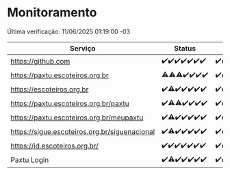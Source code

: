 # Monitoramento

Última verificação: 11/06/2025 01:19:00 -03

|Serviço|Status|Últimas 24h|
|---|---|---|
|https://github.com|<span title="2025-06-04: OK=23">✔️</span><span title="2025-06-05: OK=22">✔️</span><span title="2025-06-06: OK=23">✔️</span><span title="2025-06-07: OK=23">✔️</span><span title="2025-06-08: OK=23">✔️</span><span title="2025-06-09: OK=23">✔️</span><span title="2025-06-10: OK=4">✔️</span>|<span title="10/06/2025 02:10:00 -03 : 200">✔️</span><span title="10/06/2025 03:14:00 -03 : 200">✔️</span><span title="10/06/2025 04:09:00 -03 : 200">✔️</span><span title="10/06/2025 05:14:00 -03 : 200">✔️</span><span title="10/06/2025 06:11:00 -03 : 200">✔️</span><span title="10/06/2025 07:10:00 -03 : 200">✔️</span><span title="10/06/2025 08:08:00 -03 : 200">✔️</span><span title="10/06/2025 09:19:00 -03 : 200">✔️</span><span title="10/06/2025 10:26:00 -03 : 200">✔️</span><span title="10/06/2025 11:10:00 -03 : 200">✔️</span><span title="10/06/2025 12:10:00 -03 : 200">✔️</span><span title="10/06/2025 13:11:00 -03 : 200">✔️</span><span title="10/06/2025 14:08:00 -03 : 200">✔️</span><span title="10/06/2025 15:13:00 -03 : 200">✔️</span><span title="10/06/2025 16:07:00 -03 : 200">✔️</span><span title="10/06/2025 17:11:00 -03 : 200">✔️</span><span title="10/06/2025 18:09:00 -03 : 200">✔️</span><span title="10/06/2025 19:09:00 -03 : 200">✔️</span><span title="10/06/2025 20:09:00 -03 : 200">✔️</span><span title="10/06/2025 21:49:00 -03 : 200">✔️</span><span title="10/06/2025 23:40:00 -03 : 200">✔️</span><span title="11/06/2025 00:41:00 -03 : 200">✔️</span><span title="11/06/2025 01:19:00 -03 : 200">✔️</span>|
|https://paxtu.escoteiros.org.br|<span title="2025-06-04: OK=22, Falhas=1">⚠️</span><span title="2025-06-05: OK=21, Falhas=1">⚠️</span><span title="2025-06-06: OK=22, Falhas=1">⚠️</span><span title="2025-06-07: OK=23">✔️</span><span title="2025-06-08: OK=23">✔️</span><span title="2025-06-09: OK=23">✔️</span><span title="2025-06-10: OK=4">✔️</span>|<span title="10/06/2025 02:10:00 -03 : 200">✔️</span><span title="10/06/2025 03:14:00 -03 : 200">✔️</span><span title="10/06/2025 04:09:00 -03 : 200">✔️</span><span title="10/06/2025 05:14:00 -03 : 200">✔️</span><span title="10/06/2025 06:11:00 -03 : 200">✔️</span><span title="10/06/2025 07:10:00 -03 : 200">✔️</span><span title="10/06/2025 08:08:00 -03 : 200">✔️</span><span title="10/06/2025 09:19:00 -03 : 200">✔️</span><span title="10/06/2025 10:26:00 -03 : 200">✔️</span><span title="10/06/2025 11:10:00 -03 : 200">✔️</span><span title="10/06/2025 12:10:00 -03 : 200">✔️</span><span title="10/06/2025 13:11:00 -03 : 200">✔️</span><span title="10/06/2025 14:08:00 -03 : 200">✔️</span><span title="10/06/2025 15:13:00 -03 : 200">✔️</span><span title="10/06/2025 16:07:00 -03 : 200">✔️</span><span title="10/06/2025 17:11:00 -03 : 200">✔️</span><span title="10/06/2025 18:09:00 -03 : 200">✔️</span><span title="10/06/2025 19:09:00 -03 : 200">✔️</span><span title="10/06/2025 20:09:00 -03 : 200">✔️</span><span title="10/06/2025 21:49:00 -03 : 200">✔️</span><span title="10/06/2025 23:40:00 -03 : 200">✔️</span><span title="11/06/2025 00:41:00 -03 : 200">✔️</span><span title="11/06/2025 01:19:00 -03 : 200">✔️</span>|
|https://escoteiros.org.br|<span title="2025-06-04: OK=23">✔️</span><span title="2025-06-05: OK=21, Falhas=1">⚠️</span><span title="2025-06-06: OK=23">✔️</span><span title="2025-06-07: OK=23">✔️</span><span title="2025-06-08: OK=23">✔️</span><span title="2025-06-09: OK=23">✔️</span><span title="2025-06-10: OK=4">✔️</span>|<span title="10/06/2025 02:10:00 -03 : 200">✔️</span><span title="10/06/2025 03:14:00 -03 : 200">✔️</span><span title="10/06/2025 04:09:00 -03 : 200">✔️</span><span title="10/06/2025 05:14:00 -03 : 200">✔️</span><span title="10/06/2025 06:11:00 -03 : 200">✔️</span><span title="10/06/2025 07:10:00 -03 : 200">✔️</span><span title="10/06/2025 08:08:00 -03 : 200">✔️</span><span title="10/06/2025 09:19:00 -03 : 200">✔️</span><span title="10/06/2025 10:26:00 -03 : 200">✔️</span><span title="10/06/2025 11:10:00 -03 : 200">✔️</span><span title="10/06/2025 12:10:00 -03 : 200">✔️</span><span title="10/06/2025 13:11:00 -03 : 200">✔️</span><span title="10/06/2025 14:08:00 -03 : 200">✔️</span><span title="10/06/2025 15:13:00 -03 : 200">✔️</span><span title="10/06/2025 16:07:00 -03 : 200">✔️</span><span title="10/06/2025 17:11:00 -03 : 200">✔️</span><span title="10/06/2025 18:09:00 -03 : 200">✔️</span><span title="10/06/2025 19:09:00 -03 : 200">✔️</span><span title="10/06/2025 20:09:00 -03 : 200">✔️</span><span title="10/06/2025 21:49:00 -03 : 200">✔️</span><span title="10/06/2025 23:40:00 -03 : 200">✔️</span><span title="11/06/2025 00:41:00 -03 : 200">✔️</span><span title="11/06/2025 01:19:00 -03 : 200">✔️</span>|
|https://paxtu.escoteiros.org.br/paxtu|<span title="2025-06-04: OK=23">✔️</span><span title="2025-06-05: OK=21, Falhas=1">⚠️</span><span title="2025-06-06: OK=22, Falhas=1">⚠️</span><span title="2025-06-07: OK=23">✔️</span><span title="2025-06-08: OK=23">✔️</span><span title="2025-06-09: OK=23">✔️</span><span title="2025-06-10: OK=4">✔️</span>|<span title="10/06/2025 02:10:00 -03 : 200">✔️</span><span title="10/06/2025 03:14:00 -03 : 200">✔️</span><span title="10/06/2025 04:09:00 -03 : 200">✔️</span><span title="10/06/2025 05:14:00 -03 : 200">✔️</span><span title="10/06/2025 06:11:00 -03 : 200">✔️</span><span title="10/06/2025 07:10:00 -03 : 200">✔️</span><span title="10/06/2025 08:08:00 -03 : 200">✔️</span><span title="10/06/2025 09:19:00 -03 : 200">✔️</span><span title="10/06/2025 10:26:00 -03 : 200">✔️</span><span title="10/06/2025 11:10:00 -03 : 200">✔️</span><span title="10/06/2025 12:10:00 -03 : 200">✔️</span><span title="10/06/2025 13:11:00 -03 : 200">✔️</span><span title="10/06/2025 14:08:00 -03 : 200">✔️</span><span title="10/06/2025 15:13:00 -03 : 200">✔️</span><span title="10/06/2025 16:07:00 -03 : 200">✔️</span><span title="10/06/2025 17:11:00 -03 : 200">✔️</span><span title="10/06/2025 18:09:00 -03 : 200">✔️</span><span title="10/06/2025 19:09:00 -03 : 200">✔️</span><span title="10/06/2025 20:09:00 -03 : 200">✔️</span><span title="10/06/2025 21:49:00 -03 : 200">✔️</span><span title="10/06/2025 23:40:00 -03 : 200">✔️</span><span title="11/06/2025 00:41:00 -03 : 200">✔️</span><span title="11/06/2025 01:19:00 -03 : 200">✔️</span>|
|https://paxtu.escoteiros.org.br/meupaxtu|<span title="2025-06-04: OK=23">✔️</span><span title="2025-06-05: OK=21, Falhas=1">⚠️</span><span title="2025-06-06: OK=23">✔️</span><span title="2025-06-07: OK=23">✔️</span><span title="2025-06-08: OK=23">✔️</span><span title="2025-06-09: OK=23">✔️</span><span title="2025-06-10: OK=4">✔️</span>|<span title="10/06/2025 02:10:00 -03 : 200">✔️</span><span title="10/06/2025 03:14:00 -03 : 200">✔️</span><span title="10/06/2025 04:09:00 -03 : 200">✔️</span><span title="10/06/2025 05:14:00 -03 : 200">✔️</span><span title="10/06/2025 06:11:00 -03 : 200">✔️</span><span title="10/06/2025 07:10:00 -03 : 200">✔️</span><span title="10/06/2025 08:08:00 -03 : 200">✔️</span><span title="10/06/2025 09:19:00 -03 : 200">✔️</span><span title="10/06/2025 10:26:00 -03 : 200">✔️</span><span title="10/06/2025 11:10:00 -03 : 200">✔️</span><span title="10/06/2025 12:10:00 -03 : 200">✔️</span><span title="10/06/2025 13:11:00 -03 : 200">✔️</span><span title="10/06/2025 14:08:00 -03 : 200">✔️</span><span title="10/06/2025 15:13:00 -03 : 200">✔️</span><span title="10/06/2025 16:07:00 -03 : 200">✔️</span><span title="10/06/2025 17:11:00 -03 : 200">✔️</span><span title="10/06/2025 18:09:00 -03 : 200">✔️</span><span title="10/06/2025 19:09:00 -03 : 200">✔️</span><span title="10/06/2025 20:09:00 -03 : 200">✔️</span><span title="10/06/2025 21:49:00 -03 : 200">✔️</span><span title="10/06/2025 23:40:00 -03 : 200">✔️</span><span title="11/06/2025 00:41:00 -03 : 200">✔️</span><span title="11/06/2025 01:19:00 -03 : 200">✔️</span>|
|https://sigue.escoteiros.org.br/siguenacional|<span title="2025-06-04: OK=23">✔️</span><span title="2025-06-05: OK=21, Falhas=1">⚠️</span><span title="2025-06-06: OK=23">✔️</span><span title="2025-06-07: OK=23">✔️</span><span title="2025-06-08: OK=23">✔️</span><span title="2025-06-09: OK=23">✔️</span><span title="2025-06-10: OK=4">✔️</span>|<span title="10/06/2025 02:10:00 -03 : 200">✔️</span><span title="10/06/2025 03:14:00 -03 : 200">✔️</span><span title="10/06/2025 04:09:00 -03 : 200">✔️</span><span title="10/06/2025 05:14:00 -03 : 200">✔️</span><span title="10/06/2025 06:11:00 -03 : 200">✔️</span><span title="10/06/2025 07:10:00 -03 : 200">✔️</span><span title="10/06/2025 08:08:00 -03 : 200">✔️</span><span title="10/06/2025 09:19:00 -03 : 200">✔️</span><span title="10/06/2025 10:26:00 -03 : 200">✔️</span><span title="10/06/2025 11:10:00 -03 : 200">✔️</span><span title="10/06/2025 12:10:00 -03 : 200">✔️</span><span title="10/06/2025 13:11:00 -03 : 200">✔️</span><span title="10/06/2025 14:08:00 -03 : 200">✔️</span><span title="10/06/2025 15:13:00 -03 : 200">✔️</span><span title="10/06/2025 16:07:00 -03 : 200">✔️</span><span title="10/06/2025 17:11:00 -03 : 0">❌</span><span title="10/06/2025 18:09:00 -03 : 200">✔️</span><span title="10/06/2025 19:09:00 -03 : 200">✔️</span><span title="10/06/2025 20:09:00 -03 : 200">✔️</span><span title="10/06/2025 21:49:00 -03 : 200">✔️</span><span title="10/06/2025 23:40:00 -03 : 200">✔️</span><span title="11/06/2025 00:41:00 -03 : 200">✔️</span><span title="11/06/2025 01:19:00 -03 : 200">✔️</span>|
|https://id.escoteiros.org.br/|<span title="2025-06-04: OK=23">✔️</span><span title="2025-06-05: OK=22">✔️</span><span title="2025-06-06: OK=23">✔️</span><span title="2025-06-07: OK=23">✔️</span><span title="2025-06-08: OK=23">✔️</span><span title="2025-06-09: OK=23">✔️</span><span title="2025-06-10: OK=4">✔️</span>|<span title="10/06/2025 02:10:00 -03 : 200">✔️</span><span title="10/06/2025 03:14:00 -03 : 200">✔️</span><span title="10/06/2025 04:09:00 -03 : 200">✔️</span><span title="10/06/2025 05:14:00 -03 : 200">✔️</span><span title="10/06/2025 06:11:00 -03 : 200">✔️</span><span title="10/06/2025 07:10:00 -03 : 200">✔️</span><span title="10/06/2025 08:08:00 -03 : 200">✔️</span><span title="10/06/2025 09:19:00 -03 : 200">✔️</span><span title="10/06/2025 10:26:00 -03 : 200">✔️</span><span title="10/06/2025 11:10:00 -03 : 200">✔️</span><span title="10/06/2025 12:10:00 -03 : 200">✔️</span><span title="10/06/2025 13:11:00 -03 : 200">✔️</span><span title="10/06/2025 14:08:00 -03 : 200">✔️</span><span title="10/06/2025 15:13:00 -03 : 200">✔️</span><span title="10/06/2025 16:07:00 -03 : 200">✔️</span><span title="10/06/2025 17:11:00 -03 : 200">✔️</span><span title="10/06/2025 18:09:00 -03 : 200">✔️</span><span title="10/06/2025 19:09:00 -03 : 200">✔️</span><span title="10/06/2025 20:09:00 -03 : 200">✔️</span><span title="10/06/2025 21:49:00 -03 : 200">✔️</span><span title="10/06/2025 23:40:00 -03 : 200">✔️</span><span title="11/06/2025 00:41:00 -03 : 200">✔️</span><span title="11/06/2025 01:19:00 -03 : 200">✔️</span>|
|Paxtu Login|<span title="2025-06-04: OK=23">✔️</span><span title="2025-06-05: OK=21, Falhas=1">⚠️</span><span title="2025-06-06: OK=23">✔️</span><span title="2025-06-07: OK=23">✔️</span><span title="2025-06-08: OK=23">✔️</span><span title="2025-06-09: OK=23">✔️</span><span title="2025-06-10: OK=4">✔️</span>|<span title="10/06/2025 02:10:00 -03 : 200">✔️</span><span title="10/06/2025 03:14:00 -03 : 200">✔️</span><span title="10/06/2025 04:09:00 -03 : 200">✔️</span><span title="10/06/2025 05:14:00 -03 : 200">✔️</span><span title="10/06/2025 06:11:00 -03 : 200">✔️</span><span title="10/06/2025 07:10:00 -03 : 200">✔️</span><span title="10/06/2025 08:08:00 -03 : 200">✔️</span><span title="10/06/2025 09:19:00 -03 : 200">✔️</span><span title="10/06/2025 10:26:00 -03 : 200">✔️</span><span title="10/06/2025 11:10:00 -03 : 200">✔️</span><span title="10/06/2025 12:10:00 -03 : 200">✔️</span><span title="10/06/2025 13:11:00 -03 : 200">✔️</span><span title="10/06/2025 14:08:00 -03 : 200">✔️</span><span title="10/06/2025 15:13:00 -03 : 200">✔️</span><span title="10/06/2025 16:07:00 -03 : 200">✔️</span><span title="10/06/2025 17:11:00 -03 : 200">✔️</span><span title="10/06/2025 18:09:00 -03 : 200">✔️</span><span title="10/06/2025 19:09:00 -03 : 200">✔️</span><span title="10/06/2025 20:09:00 -03 : 200">✔️</span><span title="10/06/2025 21:49:00 -03 : 200">✔️</span><span title="10/06/2025 23:40:00 -03 : 200">✔️</span><span title="11/06/2025 00:41:00 -03 : 200">✔️</span><span title="11/06/2025 01:19:00 -03 : 200">✔️</span>|
